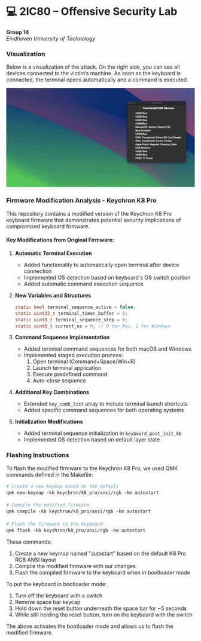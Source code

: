 # 💻 2IC80 – Offensive Security Lab  
**Group 14**  
_Eindhoven University of Technology_

### Visualization

Below is a visualization of the attack. On the right side, you can see all devices connected to the victim’s machine. As soon as the keyboard is connected, the terminal opens automatically and a command is executed.

![Lab on Offensive Security](./gif/readme.gif)

### Firmware Modification Analysis - Keychron K8 Pro

This repository contains a modified version of the Keychron K8 Pro keyboard firmware that demonstrates potential security implications of compromised keyboard firmware.

#### Key Modifications from Original Firmware:

1. **Automatic Terminal Execution**
   - Added functionality to automatically open terminal after device connection
   - Implemented OS detection based on keyboard's OS switch position
   - Added automatic command execution sequence

2. **New Variables and Structures**
   ```c
   static bool terminal_sequence_active = false;
   static uint32_t terminal_timer_buffer = 0;
   static uint8_t terminal_sequence_step = 0;
   static uint8_t current_os = 0; // 0 for Mac, 1 for Windows
   ```

3. **Command Sequence Implementation**
   - Added terminal command sequences for both macOS and Windows
   - Implemented staged execution process:
     1. Open terminal (Command+Space/Win+R)
     2. Launch terminal application
     3. Execute predefined command
     4. Auto-close sequence

4. **Additional Key Combinations**
   - Extended `key_comb_list` array to include terminal launch shortcuts
   - Added specific command sequences for both operating systems

5. **Initialization Modifications**
   - Added terminal sequence initialization in `keyboard_post_init_kb`
   - Implemented OS detection based on default layer state

### Flashing Instructions

To flash the modified firmware to the Keychron K8 Pro, we used QMK commands defined in the Makefile:

```makefile
# Create a new keymap based on the default
qmk new-keymap -kb keychron/k8_pro/ansi/rgb -km autostart

# Compile the modified firmware
qmk compile -kb keychron/k8_pro/ansi/rgb -km autostart

# Flash the firmware to the keyboard
qmk flash -kb keychron/k8_pro/ansi/rgb -km autostart
```

These commands:
1. Create a new keymap named "autostart" based on the default K8 Pro RGB ANSI layout
2. Compile the modified firmware with our changes
3. Flash the compiled firmware to the keyboard when in bootloader mode

To put the keyboard in bootloader mode:
1. Turn off the keyboard with a switch
2. Remove space bar keycap
3. Hold down the reset button underneath the space bar for ~5 seconds
4. While still holding the reset button, turn on the keyboard with the switch

The above activates the bootloader mode and allows us to flash the modified firmware.
